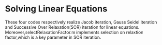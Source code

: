 # Solving Linear Equations
These four codes respectively realize Jacob iteration, Gauss Seidel iteration and Successive Over Relaxation(SOR) iteration for linear equations.
Moreover,selectRelaxationFactor.m implements selection on relaxtion factor,which is a key parameter in SOR iteration.


